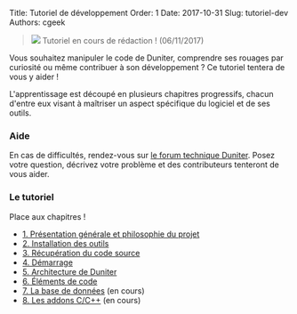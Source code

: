 Title: Tutoriel de développement
Order: 1
Date: 2017-10-31
Slug: tutoriel-dev
Authors: cgeek

> <span class="icon">![](/fr/images/icons/warning.png)</span> Tutoriel en cours de rédaction ! (06/11/2017)

Vous souhaitez manipuler le code de Duniter, comprendre ses rouages par curiosité ou même contribuer à son développement ? Ce tutoriel tentera de vous y aider !

L'apprentissage est découpé en plusieurs chapitres progressifs, chacun d'entre eux visant à maîtriser un aspect spécifique du logiciel et de ses outils.

### Aide

En cas de difficultés, rendez-vous sur [le forum technique Duniter](https://forum.duniter.org). Posez votre question, décrivez votre problème et des contributeurs tenteront de vous aider.

### Le tutoriel

Place aux chapitres !

* [1. Présentation générale et philosophie du projet](./chapitre-1-presentation)
* [2. Installation des outils](./chapitre-2-outils)
* [3. Récupération du code source](./chapitre-3-source)
* [4. Démarrage](./chapitre-4-demarrage)
* [5. Architecture de Duniter](./chapitre-5-architecture)
* [6. Éléments de code](./chapitre-6-code)
* [7. La base de données](./chapitre-7-bdd) (en cours)
* [8. Les addons C/C++](./chapitre-8-addons) (en cours)
